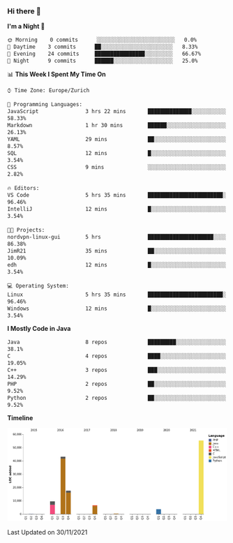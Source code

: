 ### Hi there 👋

<!--START_SECTION:waka-->
**I'm a Night 🦉** 

```text
🌞 Morning    0 commits      ░░░░░░░░░░░░░░░░░░░░░░░░░   0.0% 
🌆 Daytime    3 commits      ██░░░░░░░░░░░░░░░░░░░░░░░   8.33% 
🌃 Evening    24 commits     ████████████████░░░░░░░░░   66.67% 
🌙 Night      9 commits      ██████░░░░░░░░░░░░░░░░░░░   25.0%

```


📊 **This Week I Spent My Time On** 

```text
⌚︎ Time Zone: Europe/Zurich

💬 Programming Languages: 
JavaScript               3 hrs 22 mins       ██████████████░░░░░░░░░░░   58.33% 
Markdown                 1 hr 30 mins        ██████░░░░░░░░░░░░░░░░░░░   26.13% 
YAML                     29 mins             ██░░░░░░░░░░░░░░░░░░░░░░░   8.57% 
SQL                      12 mins             █░░░░░░░░░░░░░░░░░░░░░░░░   3.54% 
CSS                      9 mins              ░░░░░░░░░░░░░░░░░░░░░░░░░   2.82%

🔥 Editors: 
VS Code                  5 hrs 35 mins       ████████████████████████░   96.46% 
IntelliJ                 12 mins             █░░░░░░░░░░░░░░░░░░░░░░░░   3.54%

🐱‍💻 Projects: 
nordvpn-linux-gui        5 hrs               █████████████████████░░░░   86.38% 
JimR21                   35 mins             ██░░░░░░░░░░░░░░░░░░░░░░░   10.09% 
edh                      12 mins             █░░░░░░░░░░░░░░░░░░░░░░░░   3.54%

💻 Operating System: 
Linux                    5 hrs 35 mins       ████████████████████████░   96.46% 
Windows                  12 mins             █░░░░░░░░░░░░░░░░░░░░░░░░   3.54%

```

**I Mostly Code in Java** 

```text
Java                     8 repos             █████████░░░░░░░░░░░░░░░░   38.1% 
C                        4 repos             ████░░░░░░░░░░░░░░░░░░░░░   19.05% 
C++                      3 repos             ███░░░░░░░░░░░░░░░░░░░░░░   14.29% 
PHP                      2 repos             ██░░░░░░░░░░░░░░░░░░░░░░░   9.52% 
Python                   2 repos             ██░░░░░░░░░░░░░░░░░░░░░░░   9.52%

```


**Timeline**

![Chart not found](https://raw.githubusercontent.com/JimR21/JimR21/master/charts/bar_graph.png) 


 Last Updated on 30/11/2021
<!--END_SECTION:waka-->

<!--
**JimR21/JimR21** is a ✨ _special_ ✨ repository because its `README.md` (this file) appears on your GitHub profile.

Here are some ideas to get you started:

- 🔭 I’m currently working on ...
- 🌱 I’m currently learning ...
- 👯 I’m looking to collaborate on ...
- 🤔 I’m looking for help with ...
- 💬 Ask me about ...
- 📫 How to reach me: ...
- 😄 Pronouns: ...
- ⚡ Fun fact: ...
-->
